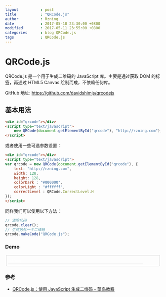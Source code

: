 ```yaml
---
layout          : post
title           : "QRCode.js"
author          : Rzning
date            : 2017-05-10 23:30:00 +0800
modified        : 2017-05-11 23:55:00 +0800
categories      : blog QRCode.js
tags            : QRCode.js
---
```


QRCode.js
=========

QRCode.js 是一个用于生成二维码的 JavaScript 库。主要是通过获取 DOM 的标签，再通过 HTML5 Canvas 绘制而成，不依赖任何库。

GitHub 地址: <https://github.com/davidshimjs/qrcodejs>

## 基本用法

```html
<div id="qrcode"></div>
<script type="text/javascript">
    new QRCode(document.getElementById("qrcode"), "http://rzning.com");
</script>
```

或者使用一些可选参数设置：

```html
<div id="qrcode"></div>
<script type="text/javascript">
var qrcode = new QRCode(document.getElementById("qrcode"), {
	text: "http://rzning.com",
	width: 128,
	height: 128,
	colorDark : "#000000",
	colorLight : "#ffffff",
	correctLevel : QRCode.CorrectLevel.H
});
</script>
```

同样我们可以使用以下方法：

```js
// 清除代码
qrcode.clear();
// 生成另外一个二维码
qrcode.makeCode("QRCode.js");
```

### Demo

<div id="qrcode-demo">
	<style>
		#qrcode-demo {
			margin:3px; padding:6px;
			border:1px solid #ccc;
			border-radius: 3px;
		}
		#qrcode-input {
			padding:3px 6px; width:90%;
			background-color:transparent; color:#fff;
			border:0px; border-bottom:1px solid #ccc;
		}
		#qrcode-input:hover {
			border-bottom: 1px solid #9ff;
		}
		#qrcode-input:focus {
			border-bottom: 1px solid #9ff;
			outline:none;
		}
	</style>
	<input id="qrcode-input" type="text" value="rzning"/>
	<div id="qrcode-code"></div>
	<script src="http://static.runoob.com/assets/qrcode/qrcode.min.js"></script>
	<script>
		window.addEventListener('load', function() {
			var codeNode = document.getElementById('qrcode-code');
			var qrcode = new QRCode(codeNode, {
				text: 'rzning',
				width: 128, height: 128,
				colorDark: '#000', colorLight: '#fff',
				correctLevel : QRCode.CorrectLevel.H
			});
			var inputNode = document.getElementById('qrcode-input');
			function makeCode() {
				qrcode.makeCode(inputNode.value);
			}
			inputNode.addEventListener('blur', makeCode, false);
			inputNode.addEventListener('keydown', function (e) {
				if(e.keyCode == 13) {
					makeCode();
				}
			}, false);
		}, false);
	</script>
</div>



### 参考

- [QRCode.js：使用 JavaScript 生成二维码 - 菜鸟教程](http://www.runoob.com/w3cnote/javascript-qrcodejs-library.html)
